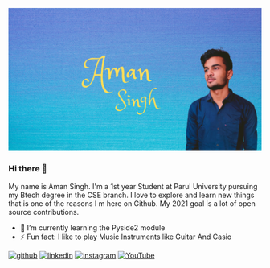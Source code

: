 ![](https://github.com/elysian12/elysian12/blob/main/header.png)

### Hi there 👋

My name is Aman Singh. I'm a 1st year Student at Parul University pursuing my Btech degree in the CSE branch. 
I love to explore and learn new things that is one of the reasons I m here on Github.
My 2021 goal is a lot of open source contributions. 

- 🌱 I’m currently learning the Pyside2 module  
- ⚡ Fun fact: I like to play Music Instruments like Guitar And Casio 


[<img src='https://cdn.jsdelivr.net/npm/simple-icons@3.0.1/icons/github.svg' alt='github' height='40'>](https://github.com/elysian12)  [<img src='https://cdn.jsdelivr.net/npm/simple-icons@3.0.1/icons/linkedin.svg' alt='linkedin' height='40'>](https://www.linkedin.com/in/https://www.linkedin.com/in/aman-singh-9966101b8//)  [<img src='https://cdn.jsdelivr.net/npm/simple-icons@3.0.1/icons/instagram.svg' alt='instagram' height='40'>](https://www.instagram.com/https://www.instagram.com/amanasr7071//)  [<img src='https://cdn.jsdelivr.net/npm/simple-icons@3.0.1/icons/youtube.svg' alt='YouTube' height='40'>](https://www.youtube.com/channel/https://www.youtube.com/channel/UCeUlDJtyQj4Y61MOc0V-aNg/featured?view_as=subscriber)  


